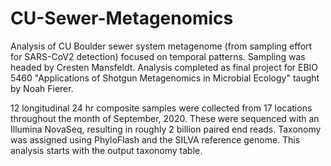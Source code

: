 # CU-Sewer-Metagenomics
 Analysis of CU Boulder sewer system metagenome (from sampling effort for SARS-CoV2 detection) focused on temporal patterns. Sampling was headed by Cresten Mansfeldt.
 Analysis completed as final project for EBIO 5460 "Applications of Shotgun Metagenomics in Microbial Ecology" taught by Noah Fierer.

 12 longitudinal 24 hr composite samples were collected from 17 locations throughout the month of September, 2020. These were sequenced with an Illumina NovaSeq, resulting in roughly 2 billion paired end reads.
 Taxonomy was assigned using PhyloFlash and the SILVA reference genome. This analysis starts with the output taxonomy table.
